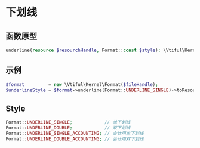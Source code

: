# 下划线

## **函数原型**

```php
underline(resource $resourchHandle, Format::const $style): \Vtiful\Kernel\Format
```

## 示例

```php
$format         = new \Vtiful\Kernel\Format($fileHandle);
$underlineStyle = $format->underline(Format::UNDERLINE_SINGLE)->toResource();
```

## **Style**

```php
Format::UNDERLINE_SINGLE;            // 单下划线
Format::UNDERLINE_DOUBLE;            // 双下划线
Format::UNDERLINE_SINGLE_ACCOUNTING; // 会计用单下划线
Format::UNDERLINE_DOUBLE_ACCOUNTING; // 会计用双下划线
```

